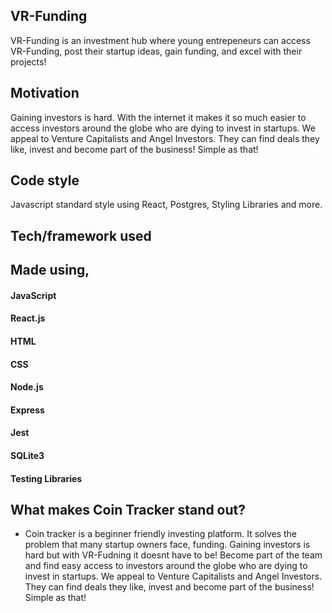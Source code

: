 ## VR-Funding
VR-Funding is an investment hub where young entrepeneurs can access VR-Funding, post their startup ideas, gain funding, and excel with their projects!

## Motivation
Gaining investors is hard. With the internet it makes it so much easier to access investors around the globe who are dying to invest in startups. We appeal to Venture Capitalists and Angel Investors. They can find deals they like, invest and become part of the business! Simple as that!

## Code style
Javascript standard style using React, Postgres, Styling Libraries and more.

## Tech/framework used
## Made using,
#### JavaScript
#### React.js
#### HTML
#### CSS
#### Node.js
#### Express
#### Jest
#### SQLite3
#### Testing Libraries


## What makes Coin Tracker stand out?
- Coin tracker is a beginner friendly investing platform. It solves the problem that many startup owners face, funding. Gaining investors is hard but with VR-Fudning it doesnt have to be! Become part of the team and find easy access to investors around the globe who are dying to invest in startups. We appeal to Venture Capitalists and Angel Investors. They can find deals they like, invest and become part of the business! Simple as that!
